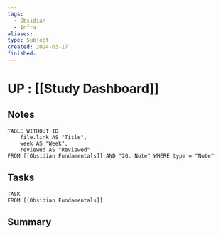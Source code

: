```yaml
---
tags:
  - Obsidian
  - Infra
aliases: 
type: Subject
created: 2024-03-17
finished:
---
```

# UP : [[Study Dashboard]]

## Notes
```dataview
TABLE WITHOUT ID
	file.link AS "Title",
	week AS "Week",
	reviewed AS "Reviewed"
FROM [[Obsidian Fundamentals]] AND "20. Note" WHERE type = "Note"
```

## Tasks
```dataview
TASK
FROM [[Obsidian Fundamentals]]
```

## Summary
